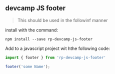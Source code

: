## devcamp JS footer

> This should be used in the followinf manner

install with the command:

```
npm install --save rp-devcamp-js-footer
```
Add to a javascript project wit hthe following code:

```javascript
import { footer } from 'rp-devcamp-js-footer'

footer('some Name');
```